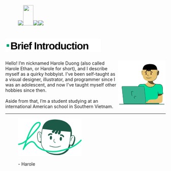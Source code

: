 <p float="left" align="center">
<figure id="quick_links">
<a href="#user-content-quick_links"><img src="https://user-images.githubusercontent.com/47141290/194716520-218bd3fc-5883-42b6-80af-8bd617a16c7f.svg" width="auto" height="64"></a><a href="#user-content-quick_links"><img src="https://user-images.githubusercontent.com/47141290/194716679-28558e8a-5f3d-4446-a90d-b406d2ce67ef.svg" width="32" height="64"></a><a href="https://preview.studio.site/live/4BqN8BM2Wr"><img src="https://user-images.githubusercontent.com/47141290/194716518-b0d676a1-48b7-43d5-96c1-c1b9444e9821.svg" width="auto" height="64"></a><a href="mailto:teraos@proton.me"><img src="https://user-images.githubusercontent.com/47141290/194716517-27155ba0-d974-4340-a310-b3ccc765df2e.svg" width="auto" height="64"></a>
</p>
</figure>
<h1 id="brief_introduction">
    <a href="#user-content-brief_introduction">
        <picture>
            <source media="(prefers-color-scheme: light)" type="image/svg+xml" srcset="./assets/headers/BI%20Heading.svg">
            <source media="(prefers-color-scheme: dark)" type="image/svg+xml" srcset="./assets/headers/BI%20Heading%20Dark.svg">
            <img alt="Brief Introduction" title="Brief Introduction" type="image/svg+xml" height="42" loading="lazy" src="./assets/headers/BI%20Heading.svg">
        </picture>
    </a>
</h1>

<picture>
    <source media="(prefers-color-scheme: light)" type="image/svg+xml" srcset="./assets/illustrations/Harole%20Working%20on%20Laptop.svg">
    <source media="(prefers-color-scheme: dark)" type="image/svg+xml" srcset="./assets/illustrations/Harole%20Working%20on%20Laptop%20Dark.svg">
    <img align="right" type="image/svg+xml" src="./assets/illustrations/Harole%20Working%20on%20Laptop.svg" width="150" alt="Harole working on his laptop">
</picture>
Hello! I’m nicknamed Harole Duong (also called Harole Ethan, or Harole for short), and I describe myself as a quirky hobbyist. I've been self-taught as a visual designer, illustrator, and programmer since I was an adolescent, and now I've taught myself other hobbies since then.
<br><br>
Aside from that, I’m a student studying at an international American school in Southern Vietnam.

---

<figure title="Harole's Signature">
<img alt="Harole's Signature" type="image/svg+xml" title="Harole's Signature" width="200" src="./assets/illustrations/Harole's%20Signature.svg">
<p>- Harole</p>
</figure>

